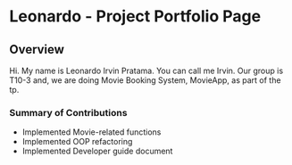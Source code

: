 # Leonardo - Project Portfolio Page

## Overview
Hi. My name is Leonardo Irvin Pratama. You can call me Irvin. Our group is T10-3 and, we are doing Movie Booking System, MovieApp, as part of the tp.

### Summary of Contributions
* Implemented Movie-related functions
* Implemented OOP refactoring
* Implemented Developer guide document
